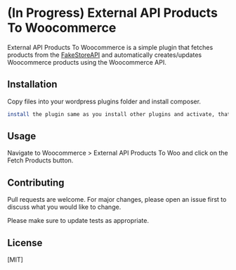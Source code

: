 # (In Progress) External API Products To Woocommerce

External API Products To Woocommerce is a simple plugin that fetches products from the [FakeStoreAPI](https://fakestoreapi.com/) and automatically creates/updates Woocommerce products using the Woocommerce API.

## Installation

Copy files into your wordpress plugins folder and install composer.

```bash
install the plugin same as you install other plugins and activate, thats about it.
```

## Usage

Navigate to Woocommerce > External API Products To Woo and click on the Fetch Products button.

## Contributing
Pull requests are welcome. For major changes, please open an issue first to discuss what you would like to change.

Please make sure to update tests as appropriate.

## License
[MIT]